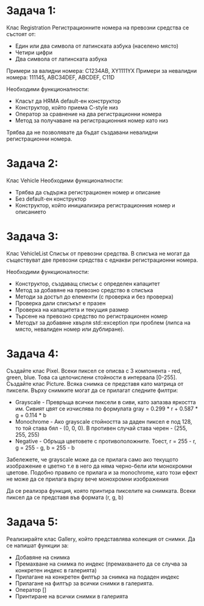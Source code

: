 # Задача 1: 
Клас Registration
Регистрационните номера на превозни средства се състоят от:

* Един или два символа от латинската азбука (населено място)
* Четири цифри
* Два символа от латинската азбука

Примери за валидни номера: C1234AB, XY1111YX
Примери за невалидни номера: 111145, ABC34DEF, ABCDEF, C11D

Необходими функционалности:

* Класът да НЯМА default-ен конструктор
* Конструктор, който приема C-style низ
* Оператор за сравнение на два регистрационни номера
* Метод за получаване на регистрационния номер като низ

Трябва да не позволявате да бъдат създавани невалидни регистрационни номера.

# Задача 2:
Клас Vehicle
Необходими функционалности:

* Трябва да съдържа регистрационен номер и описание
* Без default-ен конструктор
* Конструктор, който инициализира регистрационния номер и описанието

# Задача 3: 
Клас VehicleList
Списък от превозни средства. В списъка не могат да съществуват две превозни средства с еднакви регистрационни номера.

Необходими функционалности:

* Конструктор, създаващ списък с определен капацитет
* Метод за добавяне на превозно средство в списъка
* Методи за достъп до елементи (с проверка и без проверка)
* Проверка дали списъкът е празен
* Проверка на капацитета и текущия размер
* Търсене на превозно средство по регистрационен номер
* Методът за добавяне хвърля std::exception при проблем (липса на място, невалиден номер или дублиране).

# Задача 4:
Създайте клас Pixel. Всеки пиксел се описва с 3 компонента - red, green, blue. Това са целочислени стойности в интервала [0-255].
Създайте клас Picture. Всяка снимка се представя като матрица от пиксели. Върху снимките могат да се прилагат следните филтри:

* Grayscale - Превръща всички пиксели в сиви, като запазва яркостта им. Сивият цвят се изчислява по формулата gray = 0.299 * r + 0.587 * g + 0.114 * b
* Monochrome - Ако grayscale стойността за даден пиксел е под 128, то той става бял - (0, 0, 0). В противен случай става черен - (255, 255, 255)
* Negative - Обръща цветовете с противоположните. Тоест, r = 255 - r, g = 255 - g, b = 255 - b

Забележете, че grayscale може да се прилага само ако текущото изображение е цветно т.е в него да няма черно-бели или монохромни цветове. Подобно правило се прилага и за monochrome, като този ефект не може да се прилага върху вече монохромни изображения

Да се реализра функция, която принтира пикселите на снимката. Всеки пиксел да се представя във формата (r, g, b)

# Задача 5:
Реализирайте клас Gallery, който представлява колекция от снимки. Да се напишат функции за:

* Добавяне на снимка
* Премахване на снимка по индекс (премахването да се случва за конкретен индекс в галерията)
* Прилагане на конкретен филтър за снимка на подаден индекс
* Прилагане на филтър за всички снимки в галерията.
* Оператор []
* Принтиране на всички снимки в галерията
